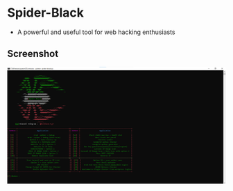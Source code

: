 # Spider-Black
- A powerful and useful tool for web hacking enthusiasts

## Screenshot
<img src="menu.png"/>
